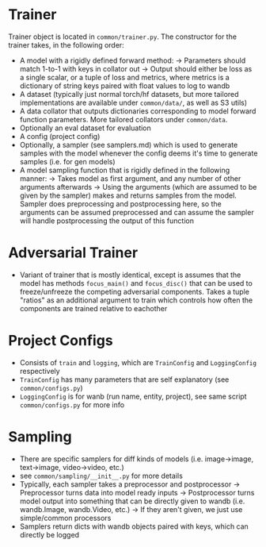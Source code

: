 # Trainer

Trainer object is located in `common/trainer.py`. The constructor
for the trainer takes, in the following  order:
- A model with a rigidly defined forward method:
    -> Parameters should match 1-to-1 with keys in collator out
    -> Output should either be loss as a single scalar, or a tuple of loss and metrics, where metrics is a dictionary of string keys paired with float values to log to wandb
- A dataset (typically just normal torch/hf datasets, but more tailored implementations are available under `common/data/`, as well as S3 utils)
- A data collator that outputs dictionaries corresponding to model forward function parameters. More tailored collators under `common/data`.
- Optionally an eval dataset for evaluation  
- A config (project config)  
- Optionally, a sampler (see samplers.md) which is used to generate samples with the model whenever the config deems it's time to generate samples (i.e. for gen models)
- A model sampling function that is rigidly defined in the following manner:
    -> Takes model as first argument, and any number of other arguments afterwards
    -> Using the arguments (which are assumed to be given by the sampler) makes and returns samples from the model. Sampler does preprocessing and postprocessing here, so the arguments can be assumed preprocessed and can assume the sampler will handle postprocessing the output of this function

# Adversarial Trainer

- Variant of trainer that is mostly identical, except is assumes that the model has methods `focus_main()` and `focus_disc()` that can be used to freeze/unfreeze the competing adversarial components. Takes a tuple "ratios" as an additional argument to train which controls how often the components are trained relative to eachother

# Project Configs

- Consists of `train` and `logging`, which are `TrainConfig` and `LoggingConfig` respectively
- `TrainConfig` has many parameters that are self explanatory (see `common/configs.py`)
- `LoggingConfig` is for wanb (run name, entity, project), see same script `common/configs.py` for more info 

# Sampling

- There are specific samplers for diff kinds of models (i.e. image->image, text->image, video->video, etc.)
- see `common/sampling/__init__.py` for more details
- Typically, each sampler takes a preprocessor and postprocessor
    -> Preprocessor turns data into model ready inputs
    -> Postprocessor turns model output into something that can be directly given to wandb (i.e. wandb.Image, wandb.Video, etc.)
    -> If they aren't given, we just use simple/common processors
- Samplers return dicts with wandb objects paired with keys, which can directly be logged
